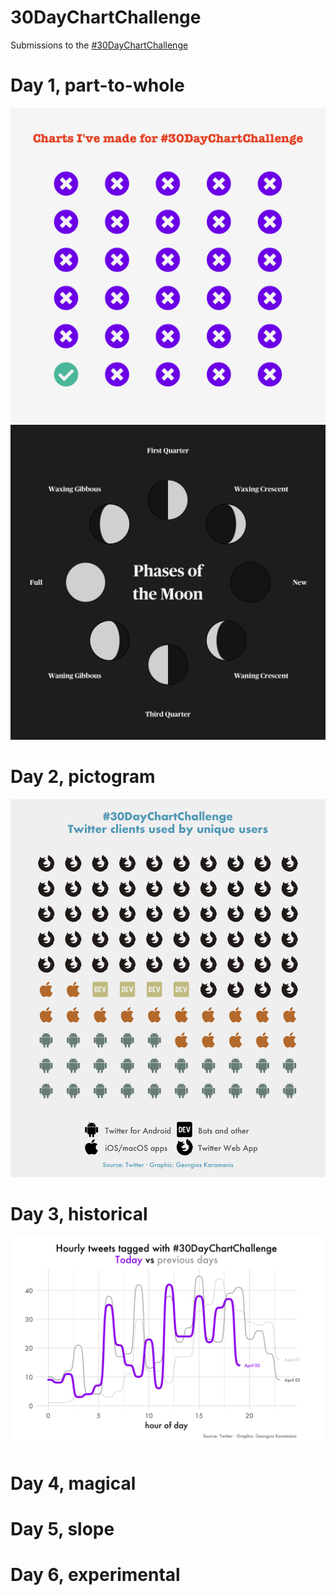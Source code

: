 
# 30DayChartChallenge

<!-- badges: start -->
<!-- badges: end -->

Submissions to the [#30DayChartChallenge](https://github.com/Z3tt/30DayChartChallenge_2021)

# Day 1, part-to-whole  
![](2021/day-1-part-to-whole/day-1-part-to-whole.png)  
![](2021/day-1-part-to-whole/day-1-moon-phases.png)

# Day 2, pictogram  
![](2021/day-2-pictogram/day-2-pictogram.png)  

# Day 3, historical
![](2021/day-3-historical/day-3-historical.png)  

# Day 4, magical
# Day 5, slope
# Day 6, experimental

  